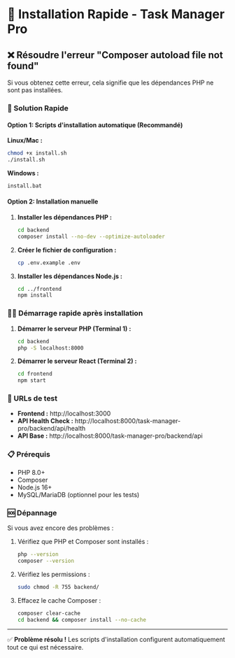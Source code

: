 # 🚀 Installation Rapide - Task Manager Pro

## ❌ Résoudre l'erreur "Composer autoload file not found"

Si vous obtenez cette erreur, cela signifie que les dépendances PHP ne sont pas installées.

### 🔧 Solution Rapide

#### Option 1: Scripts d'installation automatique (Recommandé)

**Linux/Mac :**
```bash
chmod +x install.sh
./install.sh
```

**Windows :**
```cmd
install.bat
```

#### Option 2: Installation manuelle

1. **Installer les dépendances PHP :**
   ```bash
   cd backend
   composer install --no-dev --optimize-autoloader
   ```

2. **Créer le fichier de configuration :**
   ```bash
   cp .env.example .env
   ```

3. **Installer les dépendances Node.js :**
   ```bash
   cd ../frontend
   npm install
   ```

### 🏃‍♂️ Démarrage rapide après installation

1. **Démarrer le serveur PHP (Terminal 1) :**
   ```bash
   cd backend
   php -S localhost:8000
   ```

2. **Démarrer le serveur React (Terminal 2) :**
   ```bash
   cd frontend
   npm start
   ```

### 🔗 URLs de test

- **Frontend :** http://localhost:3000
- **API Health Check :** http://localhost:8000/task-manager-pro/backend/api/health
- **API Base :** http://localhost:8000/task-manager-pro/backend/api

### 📋 Prérequis

- PHP 8.0+
- Composer
- Node.js 16+
- MySQL/MariaDB (optionnel pour les tests)

### 🆘 Dépannage

Si vous avez encore des problèmes :

1. Vérifiez que PHP et Composer sont installés :
   ```bash
   php --version
   composer --version
   ```

2. Vérifiez les permissions :
   ```bash
   sudo chmod -R 755 backend/
   ```

3. Effacez le cache Composer :
   ```bash
   composer clear-cache
   cd backend && composer install --no-cache
   ```

---

✅ **Problème résolu !** Les scripts d'installation configurent automatiquement tout ce qui est nécessaire.
